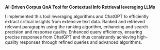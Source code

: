 **AI-Driven Corpus QnA Tool for Contextual Info Retrieval leveraging LLMs**

I implemented this tool leveraging algorithms and ChatGPT to efficiently extract critical insights from extensive text
data. Ranked and retrieved relevant paragraphs using the ranking algorithm, enhancing and search precision and response quality. Enhanced query efficiency, ensuring precise responses from ChatGPT and thus consistently achieving high-quality responses through refined queries and advanced algorithms.
